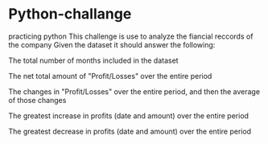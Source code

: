 # Python-challange
practicing python
This challenge is use to analyze the fiancial reccords of the company
Given the dataset it should answer the following:


The total number of months included in the dataset

The net total amount of "Profit/Losses" over the entire period

The changes in "Profit/Losses" over the entire period, and then the average of those changes

The greatest increase in profits (date and amount) over the entire period

The greatest decrease in profits (date and amount) over the entire period
